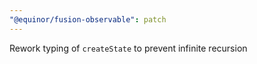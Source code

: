 ```yaml
---
"@equinor/fusion-observable": patch
---
```


Rework typing of `createState` to prevent infinite recursion

